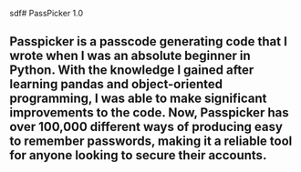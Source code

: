 sdf# PassPicker 1.0
## Passpicker is a passcode generating code that I wrote when I was an absolute beginner in Python. With the knowledge I gained after learning pandas and object-oriented programming, I was able to make significant improvements to the code. Now, Passpicker has over 100,000 different ways of producing easy to remember passwords, making it a reliable tool for anyone looking to secure their accounts.
